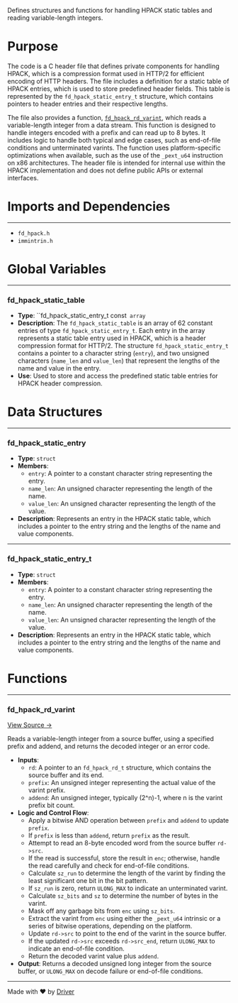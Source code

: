<!--------------------------------------------------------------------------------->
<!-- IMPORTANT: This file is auto-generated by Driver (https://driver.ai). -------->
<!-- Manual edits may be overwritten on future commits. --------------------------->
<!--------------------------------------------------------------------------------->

Defines structures and functions for handling HPACK static tables and reading variable-length integers.

# Purpose
The code is a C header file that defines private components for handling HPACK, which is a compression format used in HTTP/2 for efficient encoding of HTTP headers. The file includes a definition for a static table of HPACK entries, which is used to store predefined header fields. This table is represented by the `fd_hpack_static_entry_t` structure, which contains pointers to header entries and their respective lengths.

The file also provides a function, [`fd_hpack_rd_varint`](<#fd_hpack_rd_varint>), which reads a variable-length integer from a data stream. This function is designed to handle integers encoded with a prefix and can read up to 8 bytes. It includes logic to handle both typical and edge cases, such as end-of-file conditions and unterminated varints. The function uses platform-specific optimizations when available, such as the use of the `_pext_u64` instruction on x86 architectures. The header file is intended for internal use within the HPACK implementation and does not define public APIs or external interfaces.
# Imports and Dependencies

---
- `fd_hpack.h`
- `immintrin.h`


# Global Variables

---
### fd\_hpack\_static\_table
- **Type**: ``fd_hpack_static_entry_t const` array`
- **Description**: The `fd_hpack_static_table` is an array of 62 constant entries of type `fd_hpack_static_entry_t`. Each entry in the array represents a static table entry used in HPACK, which is a header compression format for HTTP/2. The structure `fd_hpack_static_entry_t` contains a pointer to a character string (`entry`), and two unsigned characters (`name_len` and `value_len`) that represent the lengths of the name and value in the entry.
- **Use**: Used to store and access the predefined static table entries for HPACK header compression.


# Data Structures

---
### fd\_hpack\_static\_entry
- **Type**: ``struct``
- **Members**:
    - ``entry``: A pointer to a constant character string representing the entry.
    - ``name_len``: An unsigned character representing the length of the name.
    - ``value_len``: An unsigned character representing the length of the value.
- **Description**: Represents an entry in the HPACK static table, which includes a pointer to the entry string and the lengths of the name and value components.


---
### fd\_hpack\_static\_entry\_t
- **Type**: ``struct``
- **Members**:
    - ``entry``: A pointer to a constant character string representing the entry.
    - ``name_len``: An unsigned character representing the length of the name.
    - ``value_len``: An unsigned character representing the length of the value.
- **Description**: Represents an entry in the HPACK static table, which includes a pointer to the entry string and the lengths of the name and value components.


# Functions

---
### fd\_hpack\_rd\_varint<!-- {{#callable:fd_hpack_rd_varint}} -->
[View Source →](<../../../../../src/waltz/h2/fd_hpack_private.h#L32>)

Reads a variable-length integer from a source buffer, using a specified prefix and addend, and returns the decoded integer or an error code.
- **Inputs**:
    - `rd`: A pointer to an `fd_hpack_rd_t` structure, which contains the source buffer and its end.
    - `prefix`: An unsigned integer representing the actual value of the varint prefix.
    - `addend`: An unsigned integer, typically (2^n)-1, where n is the varint prefix bit count.
- **Logic and Control Flow**:
    - Apply a bitwise AND operation between `prefix` and `addend` to update `prefix`.
    - If `prefix` is less than `addend`, return `prefix` as the result.
    - Attempt to read an 8-byte encoded word from the source buffer `rd->src`.
    - If the read is successful, store the result in `enc`; otherwise, handle the read carefully and check for end-of-file conditions.
    - Calculate `sz_run` to determine the length of the varint by finding the least significant one bit in the bit pattern.
    - If `sz_run` is zero, return `ULONG_MAX` to indicate an unterminated varint.
    - Calculate `sz_bits` and `sz` to determine the number of bytes in the varint.
    - Mask off any garbage bits from `enc` using `sz_bits`.
    - Extract the varint from `enc` using either the `_pext_u64` intrinsic or a series of bitwise operations, depending on the platform.
    - Update `rd->src` to point to the end of the varint in the source buffer.
    - If the updated `rd->src` exceeds `rd->src_end`, return `ULONG_MAX` to indicate an end-of-file condition.
    - Return the decoded varint value plus `addend`.
- **Output**: Returns a decoded unsigned long integer from the source buffer, or `ULONG_MAX` on decode failure or end-of-file conditions.



---
Made with ❤️ by [Driver](https://www.driver.ai/)